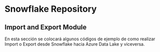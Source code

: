 # Snowflake Repository

## Import and Export Module

En esta sección se colocará algunos códigos de ejemplo de como realizar Import o Export desde Snowflake hacia Azure Data Lake y viceversa.

